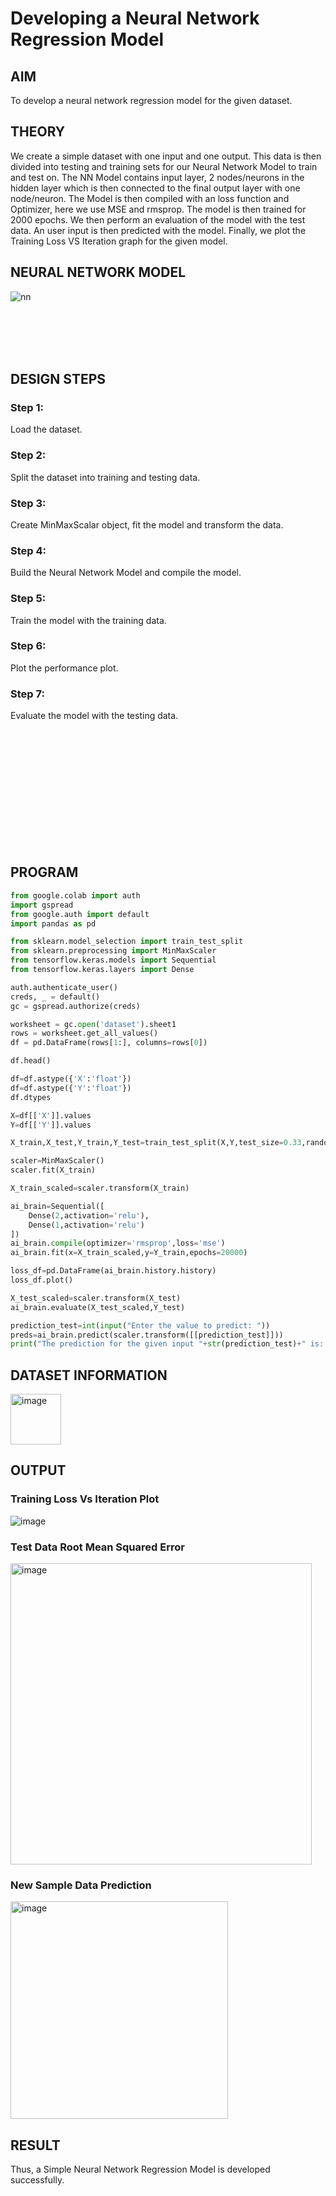 # Developing a Neural Network Regression Model

## AIM

To develop a neural network regression model for the given dataset.

## THEORY

We create a simple dataset with one input and one output. This data is then divided into testing and training sets for our Neural Network Model to train and test on. The NN Model contains input layer, 2 nodes/neurons in the hidden layer which is then connected to the final output layer with one node/neuron. The Model is then compiled with an loss function and Optimizer, here we use MSE and rmsprop. The model is then trained for 2000 epochs.
We then perform an evaluation of the model with the test data. An user input is then predicted with the model. Finally, we plot the Training Loss VS Iteration graph for the given model.

## NEURAL NETWORK MODEL

![nn](https://user-images.githubusercontent.com/75234991/188797088-90a2a2ff-a38d-431f-9cce-f2f76358819b.svg)

<br><br><br><br>

## DESIGN STEPS

### Step 1:

Load the dataset.

### Step 2:

Split the dataset into training and testing data.

### Step 3:

Create MinMaxScalar object, fit the model and transform the data.

### Step 4:

Build the Neural Network Model and compile the model.

### Step 5:

Train the model with the training data.

### Step 6:

Plot the performance plot.

### Step 7:

Evaluate the model with the testing data.

<br><br><br><br><br><br><br><br><br><br><br>

## PROGRAM
```python
from google.colab import auth
import gspread
from google.auth import default
import pandas as pd

from sklearn.model_selection import train_test_split
from sklearn.preprocessing import MinMaxScaler
from tensorflow.keras.models import Sequential
from tensorflow.keras.layers import Dense

auth.authenticate_user()
creds, _ = default()
gc = gspread.authorize(creds)

worksheet = gc.open('dataset').sheet1
rows = worksheet.get_all_values()
df = pd.DataFrame(rows[1:], columns=rows[0])

df.head()

df=df.astype({'X':'float'})
df=df.astype({'Y':'float'})
df.dtypes

X=df[['X']].values
Y=df[['Y']].values

X_train,X_test,Y_train,Y_test=train_test_split(X,Y,test_size=0.33,random_state=50)

scaler=MinMaxScaler()
scaler.fit(X_train)

X_train_scaled=scaler.transform(X_train)

ai_brain=Sequential([
    Dense(2,activation='relu'),
    Dense(1,activation='relu')
])
ai_brain.compile(optimizer='rmsprop',loss='mse')
ai_brain.fit(x=X_train_scaled,y=Y_train,epochs=20000)

loss_df=pd.DataFrame(ai_brain.history.history)
loss_df.plot()

X_test_scaled=scaler.transform(X_test)
ai_brain.evaluate(X_test_scaled,Y_test)

prediction_test=int(input("Enter the value to predict: "))
preds=ai_brain.predict(scaler.transform([[prediction_test]]))
print("The prediction for the given input "+str(prediction_test)+" is: "+str(preds))
```
## DATASET INFORMATION

<img width="81" alt="image" src="https://user-images.githubusercontent.com/75234991/187664392-e99a8824-e619-4818-80a7-ea250b3866b2.png">

## OUTPUT

### Training Loss Vs Iteration Plot

![image](https://user-images.githubusercontent.com/75234991/187843085-4877d40f-fa95-4b7d-8930-5533e12886fa.png)

### Test Data Root Mean Squared Error

<img width="482" alt="image" src="https://user-images.githubusercontent.com/75234991/187843234-8bbb2a59-b725-4651-ac7b-667b0d1f361f.png">

### New Sample Data Prediction

<img width="348" alt="image" src="https://user-images.githubusercontent.com/75234991/187843282-09d51d46-d97c-4f8e-b7d4-8773466b4cbf.png">

## RESULT
Thus, a Simple Neural Network Regression Model is developed successfully.
